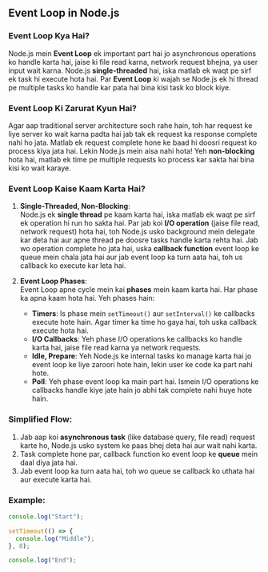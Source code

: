 <!-- Event loop ka role: Event loop yeh decide karta hai ki kis phase me kaunsa asynchronous task execute hoga. -->

## Event Loop in Node.js

### Event Loop Kya Hai?

Node.js mein **Event Loop** ek important part hai jo asynchronous operations ko handle karta hai, jaise ki file read karna, network request bhejna, ya user input wait karna. Node.js **single-threaded** hai, iska matlab ek waqt pe sirf ek task hi execute hota hai. Par **Event Loop** ki wajah se Node.js ek hi thread pe multiple tasks ko handle kar pata hai bina kisi task ko block kiye.

### Event Loop Ki Zarurat Kyun Hai?

Agar aap traditional server architecture soch rahe hain, toh har request ke liye server ko wait karna padta hai jab tak ek request ka response complete nahi ho jata. Matlab ek request complete hone ke baad hi doosri request ko process kiya jata hai. Lekin Node.js mein aisa nahi hota! Yeh **non-blocking** hota hai, matlab ek time pe multiple requests ko process kar sakta hai bina kisi ko wait karaye.

### Event Loop Kaise Kaam Karta Hai?

1. **Single-Threaded, Non-Blocking**:  
   Node.js ek **single thread** pe kaam karta hai, iska matlab ek waqt pe sirf ek operation hi run ho sakta hai. Par jab koi **I/O operation** (jaise file read, network request) hota hai, toh Node.js usko background mein delegate kar deta hai aur apne thread pe doosre tasks handle karta rehta hai. Jab wo operation complete ho jata hai, uska **callback function** event loop ke queue mein chala jata hai aur jab event loop ka turn aata hai, toh us callback ko execute kar leta hai.

2. **Event Loop Phases**:  
   Event Loop apne cycle mein kai **phases** mein kaam karta hai. Har phase ka apna kaam hota hai. Yeh phases hain:

   - **Timers**: Is phase mein `setTimeout()` aur `setInterval()` ke callbacks execute hote hain. Agar timer ka time ho gaya hai, toh uska callback execute hota hai.
   - **I/O Callbacks**: Yeh phase I/O operations ke callbacks ko handle karta hai, jaise file read karna ya network requests.
   - **Idle, Prepare**: Yeh Node.js ke internal tasks ko manage karta hai jo event loop ke liye zaroori hote hain, lekin user ke code ka part nahi hote.
   - **Poll**: Yeh phase event loop ka main part hai. Ismein I/O operations ke callbacks handle kiye jate hain jo abhi tak complete nahi huye hote hain.

### Simplified Flow:

1. Jab aap koi **asynchronous task** (like database query, file read) request karte ho, Node.js usko system ke paas bhej deta hai aur wait nahi karta.
2. Task complete hone par, callback function ko event loop ke **queue** mein daal diya jata hai.
3. Jab event loop ka turn aata hai, toh wo queue se callback ko uthata hai aur execute karta hai.

### Example:

```javascript
console.log("Start");

setTimeout(() => {
  console.log("Middle");
}, 0);

console.log("End");
